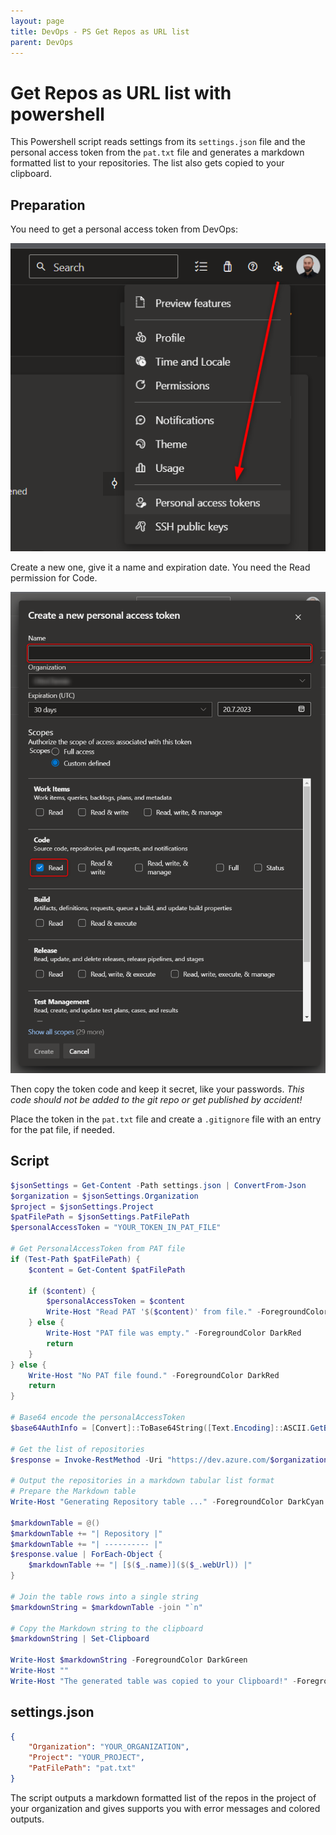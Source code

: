 ```yaml
---
layout: page
title: DevOps - PS Get Repos as URL list
parent: DevOps
---
```


# Get Repos as URL list with powershell

This Powershell script reads settings from its `settings.json` file and the personal access token from the `pat.txt` file and generates a markdown formatted list to your repositories. The list also gets copied to your clipboard.


## Preparation

You need to get a personal access token from DevOps:

[![personal access token 01](/assets/images/articles/DevOps/DevOps_PersonalizedAccessTokens_01.png)](/assets/images/articles/DevOps/DevOps_PersonalizedAccessTokens_01.png)

Create a new one, give it a name and expiration date. You need the Read permission for Code.

[![personal access token 02](/assets/images/articles/DevOps/DevOps_PersonalizedAccessTokens_02.png)](/assets/images/articles/DevOps/DevOps_PersonalizedAccessTokens_02.png)

Then copy the token code and keep it secret, like your passwords. 
*This code should not be added to the git repo or get published by accident!*

Place the token in the `pat.txt` file and create a `.gitignore` file with an entry for the pat file, if needed.


## Script

```powerShell
$jsonSettings = Get-Content -Path settings.json | ConvertFrom-Json
$organization = $jsonSettings.Organization
$project = $jsonSettings.Project
$patFilePath = $jsonSettings.PatFilePath
$personalAccessToken = "YOUR_TOKEN_IN_PAT_FILE"

# Get PersonalAccessToken from PAT file
if (Test-Path $patFilePath) {
    $content = Get-Content $patFilePath
    
    if ($content) {
        $personalAccessToken = $content
        Write-Host "Read PAT '$($content)' from file." -ForegroundColor DarkCyan
    } else {
        Write-Host "PAT file was empty." -ForegroundColor DarkRed
        return
    }
} else {
    Write-Host "No PAT file found." -ForegroundColor DarkRed
    return
}

# Base64 encode the personalAccessToken
$base64AuthInfo = [Convert]::ToBase64String([Text.Encoding]::ASCII.GetBytes(":$($personalAccessToken)"))

# Get the list of repositories
$response = Invoke-RestMethod -Uri "https://dev.azure.com/$organization/$project/_apis/git/repositories?api-version=6.0" -Method Get -Headers @{Authorization=("Basic {0}" -f $base64AuthInfo)}

# Output the repositories in a markdown tabular list format
# Prepare the Markdown table
Write-Host "Generating Repository table ..." -ForegroundColor DarkCyan

$markdownTable = @()
$markdownTable += "| Repository |"
$markdownTable += "| ---------- |"
$response.value | ForEach-Object {
    $markdownTable += "| [$($_.name)]($($_.webUrl)) |"
}

# Join the table rows into a single string
$markdownString = $markdownTable -join "`n"

# Copy the Markdown string to the clipboard
$markdownString | Set-Clipboard

Write-Host $markdownString -ForegroundColor DarkGreen
Write-Host ""
Write-Host "The generated table was copied to your Clipboard!" -ForegroundColor DarkCyan
```

## settings.json

```json
{
    "Organization": "YOUR_ORGANIZATION",
    "Project": "YOUR_PROJECT",
    "PatFilePath": "pat.txt"
}
```

The script outputs a markdown formatted list of the repos in the project of your organization and gives supports you with error messages and colored outputs.